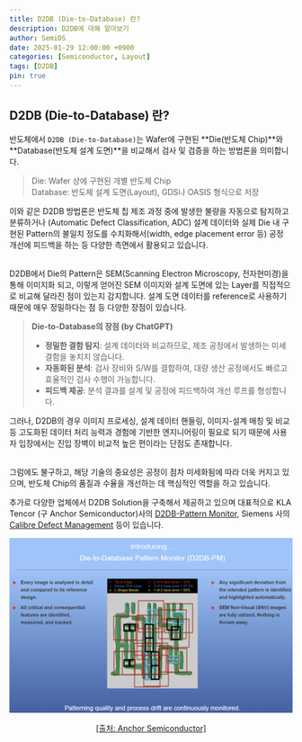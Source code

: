 ```yaml
---
title: D2DB (Die-to-Database) 란?
description: D2DB에 대해 알아보기
author: SemiDS
date: 2025-01-29 12:00:00 +0900
categories: [Semiconductor, Layout]
tags: [D2DB]
pin: true
---
```


## D2DB (Die-to-Database) 란?
반도체에서 `D2DB (Die-to-Database)`는 Wafer에 구현된 **Die(반도체 Chip)**와 **Database(반도체 설계 도면)**을 비교해서 검사 및 검증을 하는 방법론을 의미합니다.

>Die: Wafer 상에 구현된 개별 반도체 Chip  
>Database: 반도체 설계 도면(Layout), GDS나 OASIS 형식으로 저장

이와 같은 D2DB 방법론은 반도체 칩 제조 과정 중에 발생한 불량을 자동으로 탐지하고 분류하거나 (Automatic Defect Classification, ADC) 설계 데이터와 실제 Die 내 구현된 Pattern의 불일치 정도를 수치화해서(width, edge placement error 등) 공정 개선에 피드백을 하는 등 다양한 측면에서 활용되고 있습니다.  

<br>
D2DB에서 Die의 Pattern은 SEM(Scanning Electron Microscopy, 전자현미경)을 통해 이미지화 되고, 이렇게 얻어진 SEM 이미지와 설계 도면에 있는 Layer를 직접적으로 비교해 달라진 점이 있는지 감지합니다. 설계 도면 데이터를 reference로 사용하기 때문에 매우 정밀하다는 점 등 다양한 장점이 있습니다.

>**Die-to-Database의 장점 (by ChatGPT)**  
>- **정밀한 결함 탐지**: 설계 데이터와 비교하므로, 제조 공정에서 발생하는 미세 결함을 놓치지 않습니다.  
>- **자동화된 분석**: 검사 장비와 S/W를 결합하여, 대량 생산 공정에서도 빠르고 효율적인 검사 수행이 가능합니다.  
>- **피드백 제공**: 분석 결과를 설계 및 공정에 피드백하여 개선 루프를 형성합니다.  

그러나, D2DB의 경우 이미지 프로세싱, 설계 데이터 핸들링, 이미지-설계 매칭 및 비교 등 고도화된 데이터 처리 능력과 경험에 기반한 엔지니어링이 필요로 되기 때문에 사용자 입장에서는 진입 장벽이 비교적 높은 편이라는 단점도 존재합니다.   

<br>
그럼에도 불구하고, 해당 기술의 중요성은 공정이 점차 미세화됨에 따라 더욱 커지고 있으며, 반도체 Chip의 품질과 수율을 개선하는 데 핵심적인 역할을 하고 있습니다.

추가로 다양한 업체에서 D2DB Solution을 구축해서 제공하고 있으며 대표적으로 KLA Tencor (구 Anchor Semiconductor)사의 [D2DB-Pattern Monitor](https://anchorsemi.com/Products/D2DB-PM/), Siemens 사의 [Calibre Defect Management](https://eda.sw.siemens.com/en-US/ic/calibre-manufacturing/fab-solutions/calibre-defect-management/) 등이 있습니다.

<img src="/assets/img/posting/2025-01-29-github-blog-2_1.png" alt="D2DB" width=700>  
<p style="text-align: center;"><a href="https://anchorsemi.com/Products/D2DB-PM/">[출처: Anchor Semiconductor]</a></p>
